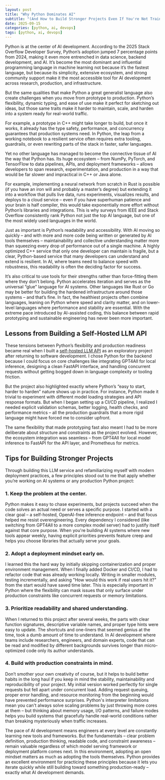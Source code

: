 ```yaml
---
layout: post
title: "Why Python Dominates AI"
subtitle: "(And How to Build Stronger Projects Even If You're Not Training Models)"
date: 2025-09-15
categories: [python, ai, devops]
tags: [python, ai, devops]
---
```


Python is at the center of AI development. According to the 2025 Stack Overflow Developer Survey, Python’s adoption jumped 7 percentage points from 2024, making it even more entrenched in data science, backend development, and AI. It’s become the most dominant and influential programming language in machine learning not because it’s the fastest language, but because its simplicity, extensive ecosystem, and strong community support make it the most accessible tool for AI development across research, production, and infrastructure.

But the same qualities that make Python a great generalist language also create challenges when you move from prototype to production. Python’s flexibility, dynamic typing, and ease of use make it perfect for sketching out ideas, but those same traits make it harder to maintain, scale, and harden into a system ready for real-world traffic.

For example, a prototype in C++ might take longer to build, but once it works, it already has the type safety, performance, and concurrency guarantees that production systems need. In Python, the leap from a working notebook to a resilient service often requires extra tooling, guardrails, or even rewriting parts of the stack in faster, safer languages.

Yet no other language has managed to become the connective tissue of AI the way that Python has. Its huge ecosystem – from NumPy, PyTorch, and TensorFlow to data pipelines, APIs, and deployment frameworks – allows developers to span research, experimentation, and production in a way that would be far slower and impractical in C++ or Java alone.

For example, implementing a neural network from scratch in Rust is possible (if you have an iron will and probably a master’s degree) but extending it into a workflow that pulls live data, runs experiments, visualizes results, and deploys to a cloud service – even if you have superhuman patience and your brain is half compiler, this would take exponentially more effort without Python’s libraries and integrations. This is why surveys from IEEE and Stack Overflow consistently rank Python not just the top AI language, but one of the most widely used languages in the world.

Just as important is Python’s readability and accessibility. With AI moving so quickly – and with more and more code being written or generated by AI tools themselves – maintainability and collective understanding matter more than squeezing every drop of performance out of a single machine. A highly optimized C++ service that only one developer can maintain is fragile, but a clear, Python-based service that many developers can understand and extend is resilient. In AI, where teams need to balance speed with robustness, this readability is often the deciding factor for success.

It’s also critical to use tools for their strengths rather than force-fitting them where they don’t belong. Python accelerates iteration and serves as the universal “glue” language for AI systems. Other languages like Rust or Go may be better for building the hardened infrastructure around those systems – and that’s fine. In fact, the healthiest projects often combine languages, leaning on Python where speed and clarity matter, and on lower-level languages where performance and stability are essential. With the extreme pace introduced by AI-assisted coding, this balance between rapid prototyping and sustainable engineering has never been more important.

## Lessons from Building a Self-Hosted LLM API

These tensions between Python’s flexibility and production readiness became real when I built a [self-hosted LLM API](https://github.com/navillasa/self-hosted-mini-llm) as an exploratory project after returning to software development. I chose Python for the backend because I could focus on core challenges like integrating GPT4All for local inference, designing a clean FastAPI interface, and handling concurrent requests without getting bogged down in language complexity or tooling friction.

But the project also highlighted exactly where Python’s “easy to start, harder to harden” nature shows up in practice. For instance, Python made it trivial to experiment with different model loading strategies and API response formats. But when I began setting up a CI/CD pipeline, I realized I needed explicit validation schemas, better logging, health checks, and performance metrics – all the production guardrails that a more rigid language might have forced me to consider upfront.

The same flexibility that made prototyping fast also meant I had to be more deliberate about structure and constraints as the project evolved. However, the ecosystem integration was seamless – from GPT4All for local model inference to FastAPI for the API layer, and Prometheus for metrics.

## Tips for Building Stronger Projects

Through building this LLM service and refamiliarizing myself with modern deployment practices, a few principles stood out to me that apply whether you’re working on AI systems or any production Python project:

### 1. Keep the problem at the center.
Python makes it easy to chase experiments, but projects succeed when the code solves an actual need or serves a specific purpose. I started with a clear goal – a self-hosted, OpenAI-free inference endpoint – and that focus helped me resist overengineering. Every dependency I considered (like switching from GPT4All to a more complex model server) had to justify itself against that core purpose. When you're building AI systems where new tools appear weekly, having explicit priorities prevents feature creep and helps you choose libraries that actually serve your goals.


### 2. Adopt a deployment mindset early on.
I learned this the hard way by initially skipping containerization and proper environment management. When I finally added Docker and CI/CD, I had to refactor code that was already working locally. Writing in smaller modules, testing incrementally, and asking "How would this work if real users hit it?" from the start would have saved time later. This is especially important in Python where the flexibility can mask issues that only surface under production constraints like concurrent requests or memory limitations.


### 3. Prioritize readability and shared understanding.
When I returned to this project after several weeks, the parts with clear function signatures, descriptive variable names, and proper type hints were easy to update. The shortcuts and one-liners that seemed genius at the time, took a dumb amount of time to understand. In AI development where teams include researchers, engineers, and domain experts, code that can be read and modified by different backgrounds survives longer than micro-optimized code only its author understands.


### 4. Build with production constraints in mind.
Don’t smother your own creativity of course, but it helps to build better habits in the long haul if you keep in mind the stability, maintainability and reproducibility of your project. My initial version worked perfectly for single requests but fell apart under concurrent load. Adding request queuing, proper error handling, and resource monitoring from the beginning would have prevented performance surprises. Python's interpreter limitations mean you can't always solve scaling problems by just throwing more cores at them – but thinking about memory usage, I/O patterns, and failure modes helps you build systems that gracefully handle real-world conditions rather than breaking mysteriously when traffic increases.


The pace of AI development means engineers at every level are constantly learning new tools and frameworks. But the fundamentals – clear problem definition, production thinking, readable code, and constraint awareness – remain valuable regardless of which model serving framework or deployment platform comes next. In this environment, adopting an open mindset matters as much as adopting the tools themselves. Python provides an excellent environment for practicing these principles because it lets you iterate quickly while still building toward something production-ready – exactly what AI development demands.

